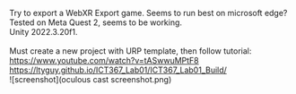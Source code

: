 Try to export a WebXR Export game. Seems to run best on microsoft edge? 
<br/> Tested on Meta Quest 2, seems to be working.
<br/> Unity 2022.3.20f1.
<br/>
<br/>
Must create a new project with URP template, then follow tutorial: https://www.youtube.com/watch?v=tASwwuMPtF8
<br/>https://ltyguy.github.io/ICT367_Lab01/ICT367_Lab01_Build/
<br/>
![screenshot](oculous cast screenshot.png)
